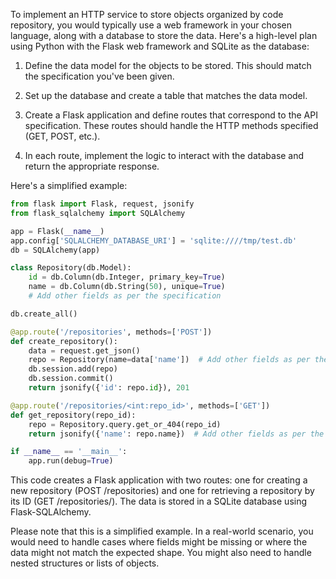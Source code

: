 To implement an HTTP service to store objects organized by code repository, you would typically use a web framework in your chosen language, along with a database to store the data. Here's a high-level plan using Python with the Flask web framework and SQLite as the database:

1. Define the data model for the objects to be stored. This should match the specification you've been given.

2. Set up the database and create a table that matches the data model.

3. Create a Flask application and define routes that correspond to the API specification. These routes should handle the HTTP methods specified (GET, POST, etc.).

4. In each route, implement the logic to interact with the database and return the appropriate response.

Here's a simplified example:

```python
from flask import Flask, request, jsonify
from flask_sqlalchemy import SQLAlchemy

app = Flask(__name__)
app.config['SQLALCHEMY_DATABASE_URI'] = 'sqlite:////tmp/test.db'
db = SQLAlchemy(app)

class Repository(db.Model):
    id = db.Column(db.Integer, primary_key=True)
    name = db.Column(db.String(50), unique=True)
    # Add other fields as per the specification

db.create_all()

@app.route('/repositories', methods=['POST'])
def create_repository():
    data = request.get_json()
    repo = Repository(name=data['name'])  # Add other fields as per the specification
    db.session.add(repo)
    db.session.commit()
    return jsonify({'id': repo.id}), 201

@app.route('/repositories/<int:repo_id>', methods=['GET'])
def get_repository(repo_id):
    repo = Repository.query.get_or_404(repo_id)
    return jsonify({'name': repo.name})  # Add other fields as per the specification

if __name__ == '__main__':
    app.run(debug=True)
```

This code creates a Flask application with two routes: one for creating a new repository (POST /repositories) and one for retrieving a repository by its ID (GET /repositories/<id>). The data is stored in a SQLite database using Flask-SQLAlchemy.

Please note that this is a simplified example. In a real-world scenario, you would need to handle cases where fields might be missing or where the data might not match the expected shape. You might also need to handle nested structures or lists of objects.
